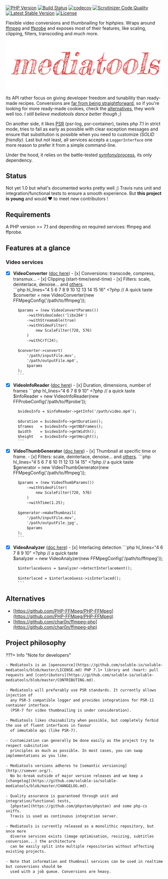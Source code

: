 [![PHP Version](https://img.shields.io/badge/php-7.1+-ff69b4.svg)](https://packagist.org/packages/soluble/mediatools)
[![Build Status](https://travis-ci.org/soluble-io/soluble-mediatools.svg?branch=master)](https://travis-ci.org/soluble-io/soluble-mediatools)
[![codecov](https://codecov.io/gh/soluble-io/soluble-mediatools/branch/master/graph/badge.svg)](https://codecov.io/gh/soluble-io/soluble-mediatools)
[![Scrutinizer Code Quality](https://scrutinizer-ci.com/g/soluble-io/soluble-mediatools/badges/quality-score.png?b=master)](https://scrutinizer-ci.com/g/soluble-io/soluble-mediatools/?branch=master)
[![Latest Stable Version](https://poser.pugx.org/soluble/mediatools/v/stable.svg)](https://packagist.org/packages/soluble/mediatools)
[![License](https://poser.pugx.org/soluble/mediatools/license.png)](https://packagist.org/packages/soluble/mediatools)

Flexible video conversions and thumbnailing for hi*php*ies.
Wraps around [ffmpeg](https://www.ffmpeg.org/) and [ffprobe](https://www.ffmpeg.org/ffprobe.html)
and exposes most of their features, like scaling, clipping, filters, transcoding 
and much more.   
 
![Logo](./assets/images/mediatools.png)

Its API rather focus on giving developer freedom and tunability than ready-made recipes. 
Conversions are [far from being straightforward](./video-conversion-service/#notes),
so if you're looking for more ready-made cookies, check the [alternatives](./#alternatives), 
they work well too. *I still believe mediatools dance better though ;)*  
    
On another side, it likes [PSR](https://www.php-fig.org/psr/) (psr-log, psr-container), tastes php 7.1 in strict mode, tries to fail as early as possible 
with clear exception messages and ensure that substitution is possible when you need to customize 
*(SOLID friendly)*.
Last but not least, all services accepts a `LoggerInterface` one more reason to
prefer it from a simple command-line.

Under the hood, it relies on the battle-tested [symfony/process](https://symfony.com/doc/current/components/process.html), its only dependency.      

## Status

Not yet 1.0 but what's documented works pretty well ;) Travis runs unit and integration/functional 
tests to ensure a smooth experience. But **this project is young** and would ❤️ to meet new contributors !

## Requirements

A PHP version >= 7.1 and depending on required services: ffmpeg and ffprobe.

## Features at a glance

### Video services

- [x] **VideoConverter** ([doc here](./video-conversion-service.md))
      - [x] Conversions: transcode, compress, transmux...
      - [x] Clipping (start-time/send-time)
      - [x] Filters: scale, deinterlace, denoise... and [others](./video-filters.md).        
        ```php hl_lines="4 5 6 7 8 9 10 12 13 14 15 16"
        <?php // A quick taste            
        $converter = new VideoConverter(new FFMpegConfig('/path/to/ffmpeg'));
        
        $params = (new VideoConvertParams())
            ->withVideoCodec('libx264')    
            ->withStreamable(true)
            ->withVideoFilter(
                new ScaleFilter(720, 576)
            )
            ->withCrf(24);                  
            
        $converter->convert(
            '/path/inputFile.mov', 
            '/path/outputFile.mp4', 
            $params
        );           
        ```  
      
- [x] **VideoInfoReader** ([doc here](./video-info-service.md))
      - [x] Duration, dimensions, number of frames
        ```php hl_lines="4 6 7 8 9 10"
        <?php // a quick taste    
        $infoReader = new VideoInfoReader(new FFProbeConfig('/path/to/ffprobe'));
        
        $videoInfo = $infoReader->getInfo('/path/video.mp4');
        
        $duration = $videoInfo->getDuration();
        $frames   = $videoInfo->getNbFrames();
        $width    = $videoInfo->getWidth();
        $height   = $videoInfo->getHeight();
        ```  

- [x] **VideoThumbGenerator** ([doc here](./video-thumb-service.md))
      - [x] Thumbnail at specific time or frame.
      - [x] Filters: scale, deinterlace, denoise... and [others](./video-filters.md). 
        ```php hl_lines="4 5 6 7 8 10 11 12 13 14 15"
        <?php // a quick taste        
        $generator = new VideoThumbGenerator(new FFMpegConfig('/path/to/ffmpeg'));
        
        $params = (new VideoThumbParams())
            ->withVideoFilter(
                new ScaleFilter(720, 576)
            )        
            ->withTime(1.25);
            
        $generator->makeThumbnail(
            '/path/inputFile.mov', 
            '/path/outputFile.jpg', 
            $params
        );    
        ```  

- [x] **VideoAnalyzer** ([doc here](./video-detection-service.md))
      - [x] Interlacing detection
        ```php hl_lines="4 6 7 8 9 10"
        <?php // a quick taste        
        $analyzer = new VideoAnalyzer(new FFMpegConfig('/path/to/ffmpeg'));
        
        $interlaceGuess = $analyzer->detectInterlacement();
                    
        $interlaced = $interlaceGuess->isInterlaced();
        ```  
     

## Alternatives

- [https://github.com/PHP-FFMpeg/PHP-FFMpeg](https://github.com/PHP-FFMpeg/PHP-FFMpeg)
- [https://github.com/char0n/ffmpeg-php](https://github.com/char0n/ffmpeg-php) 


## Project philosophy

???+ Info "Note for developers"
    
    - Mediatools is an [opensource](https://github.com/soluble-io/soluble-mediatools/blob/master/LICENSE.md) PHP 7.1+ library and :heart: pull requests and [contributors](https://github.com/soluble-io/soluble-mediatools/blob/master/CONTRIBUTING.md).     
    
    - Mediatools will preferably use PSR standards. It currently allows injection of 
      any PSR-3 compatible logger and provides integrations for PSR-11 container interface.
      (PSR-7 for video thumbnailing is under consideration).     
    
    - Mediatools likes chainability when possible, but completely forbid the use of fluent interfaces in favour
      of immutable api (like PSR-7).  
    
    - Customization can generally be done easily as the project try to respect subsitution 
      principles as much as possible. In most cases, you can swap implementations as you like.
      
    - Mediatools versions adheres to [semantic versioning](http://semver.org/). 
      No bc-break outside of major version releases and we keep a [changelog](https://github.com/soluble-io/soluble-mediatools/blob/master/CHANGELOG.md).  
      
    - Quality assurance is guaranteed through unit and integration/functional tests, 
      [phpstan](https://github.com/phpstan/phpstan) and some php-cs sniffs. 
      Travis is used as continuous integration server.  
        
    - Mediatools is currently released as a monolithic repository, but once more
      diverse services exists (image optimisation, resizing, subtitles conversion...) the architecture
      can be easily split into multiple repositories without affecting existing projects.
      
    - Note that information and thumbnail services can be used in realtime but conversions should be 
      used with a job queue. Conversions are heavy.    



